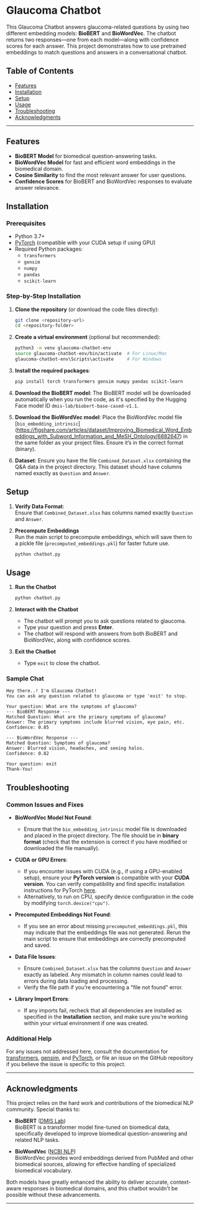 # Glaucoma Chatbot

This Glaucoma Chatbot answers glaucoma-related questions by using two different embedding models: **BioBERT** and **BioWordVec**. The chatbot returns two responses—one from each model—along with confidence scores for each answer. This project demonstrates how to use pretrained embeddings to match questions and answers in a conversational chatbot.

## Table of Contents
- [Features](#features)
- [Installation](#installation)
- [Setup](#setup)
- [Usage](#usage)
- [Troubleshooting](#troubleshooting)
- [Acknowledgments](#acknowledgments)

---

## Features
- **BioBERT Model** for biomedical question-answering tasks.
- **BioWordVec Model** for fast and efficient word embeddings in the biomedical domain.
- **Cosine Similarity** to find the most relevant answer for user questions.
- **Confidence Scores** for BioBERT and BioWordVec responses to evaluate answer relevance.

## Installation

### Prerequisites
- Python 3.7+
- [PyTorch](https://pytorch.org/get-started/locally/) (compatible with your CUDA setup if using GPU)
- Required Python packages:
  - `transformers`
  - `gensim`
  - `numpy`
  - `pandas`
  - `scikit-learn`

### Step-by-Step Installation

1. **Clone the repository** (or download the code files directly):
    ```bash
    git clone <repository-url>
    cd <repository-folder>
    ```

2. **Create a virtual environment** (optional but recommended):
    ```bash
    python3 -m venv glaucoma-chatbot-env
    source glaucoma-chatbot-env/bin/activate  # For Linux/Mac
    glaucoma-chatbot-env\Scripts\activate     # For Windows
    ```

3. **Install the required packages**:
    ```bash
    pip install torch transformers gensim numpy pandas scikit-learn
    ```

4. **Download the BioBERT model**:
    The BioBERT model will be downloaded automatically when you run the code, as it's specified by the Hugging Face model ID `dmis-lab/biobert-base-cased-v1.1`.

5. **Download the BioWordVec model**:
    Place the BioWordVec model file [`bio_embedding_intrinsic`] (https://figshare.com/articles/dataset/Improving_Biomedical_Word_Embeddings_with_Subword_Information_and_MeSH_Ontology/6882647) in the same folder as your project files. Ensure it’s in the correct format (binary).

6. **Dataset**:
    Ensure you have the file `Combined_Dataset.xlsx` containing the Q&A data in the project directory. This dataset should have columns named exactly as `Question` and `Answer`.

## Setup

1. **Verify Data Format**:  
    Ensure that `Combined_Dataset.xlsx` has columns named exactly `Question` and `Answer`.

2. **Precompute Embeddings**  
   Run the main script to precompute embeddings, which will save them to a pickle file (`precomputed_embeddings.pkl`) for faster future use.

    ```bash
    python chatbot.py
    ```

## Usage

1. **Run the Chatbot**
    ```bash
    python chatbot.py
    ```

2. **Interact with the Chatbot**
   - The chatbot will prompt you to ask questions related to glaucoma.
   - Type your question and press **Enter**.
   - The chatbot will respond with answers from both BioBERT and BioWordVec, along with confidence scores.

3. **Exit the Chatbot**
   - Type `exit` to close the chatbot.

### Sample Chat
```plaintext
Hey there..! I'm Glaucoma Chatbot!
You can ask any question related to glaucoma or type 'exit' to stop.

Your question: What are the symptoms of glaucoma?
--- BioBERT Response ---
Matched Question: What are the primary symptoms of glaucoma?
Answer: The primary symptoms include blurred vision, eye pain, etc.
Confidence: 0.85

--- BioWordVec Response ---
Matched Question: Symptoms of glaucoma?
Answer: Blurred vision, headaches, and seeing halos.
Confidence: 0.82

Your question: exit
Thank-You!
```
## Troubleshooting

### Common Issues and Fixes

- **BioWordVec Model Not Found**: 
    - Ensure that the `bio_embedding_intrinsic` model file is downloaded and placed in the project directory. The file should be in **binary format** (check that the extension is correct if you have modified or downloaded the file manually).

- **CUDA or GPU Errors**:
    - If you encounter issues with CUDA (e.g., if using a GPU-enabled setup), ensure your **PyTorch version** is compatible with your **CUDA version**. You can verify compatibility and find specific installation instructions for PyTorch [here](https://pytorch.org/get-started/locally/).
    - Alternatively, to run on CPU, specify device configuration in the code by modifying `torch.device("cpu")`.

- **Precomputed Embeddings Not Found**:
    - If you see an error about missing `precomputed_embeddings.pkl`, this may indicate that the embeddings file was not generated. Rerun the main script to ensure that embeddings are correctly precomputed and saved.

- **Data File Issues**:
    - Ensure `Combined_Dataset.xlsx` has the columns `Question` and `Answer` exactly as labeled. Any mismatch in column names could lead to errors during data loading and processing.
    - Verify the file path if you're encountering a "file not found" error.

- **Library Import Errors**:
    - If any imports fail, recheck that all dependencies are installed as specified in the **Installation** section, and make sure you’re working within your virtual environment if one was created.

### Additional Help
For any issues not addressed here, consult the documentation for [transformers](https://huggingface.co/docs/transformers), [gensim](https://radimrehurek.com/gensim/), and [PyTorch](https://pytorch.org/), or file an issue on the GitHub repository if you believe the issue is specific to this project.

---

## Acknowledgments

This project relies on the hard work and contributions of the biomedical NLP community. Special thanks to:

- **BioBERT** ([DMIS Lab](https://github.com/dmis-lab/biobert))  
   BioBERT is a transformer model fine-tuned on biomedical data, specifically developed to improve biomedical question-answering and related NLP tasks.
  
- **BioWordVec** ([NCBI NLP](https://github.com/ncbi-nlp/BioWordVec))  
   BioWordVec provides word embeddings derived from PubMed and other biomedical sources, allowing for effective handling of specialized biomedical vocabulary.

Both models have greatly enhanced the ability to deliver accurate, context-aware responses in biomedical domains, and this chatbot wouldn't be possible without these advancements.

---
